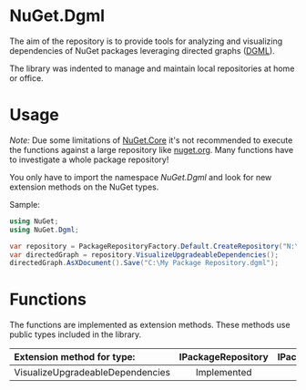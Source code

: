 # NuGet.Dgml

The aim of the repository is to provide tools for analyzing and visualizing
dependencies of NuGet packages leveraging directed graphs
([DGML](https://en.wikipedia.org/wiki/DGML)).

The library was indented to manage and maintain local repositories at home or
office.

# Usage

*Note:* Due some limitations of
[NuGet.Core](http://www.nuget.org/packages/NuGet.Core/) it's not recommended
to execute the functions against a large repository like [nuget.org]().
Many functions have to investigate a whole package repository!

You only have to import the namespace *NuGet.Dgml* and look for new extension
methods on the NuGet types.

Sample:
```c#
using NuGet;
using NuGet.Dgml;

var repository = PackageRepositoryFactory.Default.CreateRepository("N:\My Package Repository\");
var directedGraph = repository.VisualizeUpgradeableDependencies();
directedGraph.AsXDocument().Save("C:\My Package Repository.dgml");
```
# Functions

The functions are implemented as extension methods. These methods use public
types included in the library.

| Extension method for type: | IPackageRepository | IPackageMetadata |
|:--|:-:|:-:|
| VisualizeUpgradeableDependencies | Implemented  | *Planned* |
